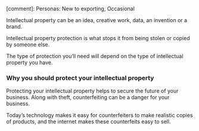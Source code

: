 [comment]: Personas: New to exporting, Occasional

Intellectual property can be an idea, creative work, data, an invention or a brand. 

Intellectual property protection is what stops it from being stolen or copied by someone else.

The type of protection you&rsquo;ll need will depend on the type of intellectual property you have. 

### Why you should protect your intellectual property

Protecting your intellectual property helps to secure the future of your business. Along with theft, counterfeiting can be a danger for your business. 

Today&rsquo;s technology makes it easy for counterfeiters to make realistic copies of products, and the internet makes these counterfeits easy to sell. 
